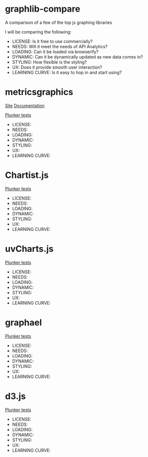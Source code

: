 # graphlib-compare
A comparison of a few of the top js graphing libraries

I will be comparing the following:

* LICENSE: Is it free to use commercially?
* NEEDS: Will it meet the needs of API Analytics?
* LOADING: Can it be loaded via browserify?
* DYNAMIC: Can it be dynamically updated as new data comes in?
* STYLING: How flexible is the styling?
* UX: Does it provide smooth user interaction?
* LEARNING CURVE: Is it easy to hop in and start using?

# metricsgraphics
[Site](http://metricsgraphicsjs.org/) [Documentation](https://github.com/mozilla/metrics-graphics)

[Plunker tests](http://plnkr.co/edit/zxFzNEJk7uwtZa5JGwqy?p=preview)

* LICENSE: 
* NEEDS: 
* LOADING: 
* DYNAMIC: 
* STYLING: 
* UX: 
* LEARNING CURVE: 

# Chartist.js
[Plunker tests](#)

* LICENSE: 
* NEEDS: 
* LOADING: 
* DYNAMIC: 
* STYLING: 
* UX: 
* LEARNING CURVE: 

# uvCharts.js
[Plunker tests](#)

* LICENSE: 
* NEEDS: 
* LOADING: 
* DYNAMIC: 
* STYLING: 
* UX: 
* LEARNING CURVE: 

# graphael
[Plunker tests](#)

* LICENSE: 
* NEEDS: 
* LOADING: 
* DYNAMIC: 
* STYLING: 
* UX: 
* LEARNING CURVE: 

# d3.js
[Plunker tests](#)

* LICENSE: 
* NEEDS: 
* LOADING: 
* DYNAMIC: 
* STYLING: 
* UX: 
* LEARNING CURVE: 
